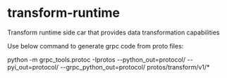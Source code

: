 # transform-runtime
Transform runtime side car that provides data transformation capabilities

Use below command to generate grpc code from proto files:

python -m grpc_tools.protoc -Iprotos --python_out=protocol/ --pyi_out=protocol/ --grpc_python_out=protocol/ protos/transform/v1/*
